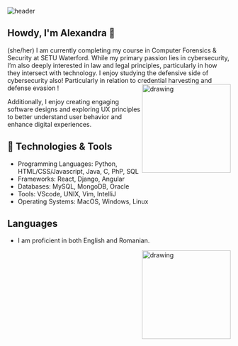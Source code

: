 
![header](https://cdn.discordapp.com/attachments/656269411879092247/1385721349691015289/Untitled_Artwork_7.PNG?ex=68571913&is=6855c793&hm=e9c235a303382776c0241a1c406c539f0829c1968e818a092490ef22a71cc316&)


## Howdy, I'm Alexandra 🌼
(she/her)
I am currently completing my course in Computer Forensics & Security at SETU Waterford. While my primary passion lies in cybersecurity, I’m also deeply interested in law and legal principles, particularly in how they intersect with technology. I enjoy studying the defensive side of cybersecurity also! Particularly in relation to credential harvesting and defense evasion ! 
<img src="https://cdn.discordapp.com/attachments/1234641567730499584/1284055277334822932/Untitled_Artwork_11.gif?ex=685709ea&is=6855b86a&hm=5157363074d74ce133b92602f7c223a30461db240fb6b2b3ac662ffa34e67a13&" alt="drawing" align="right" height="200" width="200"/>

Additionally, I enjoy creating engaging software designs and exploring UX principles to better understand user behavior and enhance digital experiences. 

## 🔧 Technologies & Tools
- Programming Languages: Python, HTML/CSS/Javascript, Java, C, PhP, SQL
- Frameworks: React, Django, Angular
- Databases: MySQL, MongoDB, Oracle
- Tools: VScode, UNIX, Vim, IntelliJ
- Operating Systems: MacOS, Windows, Linux

## Languages
- I am proficient in both English and Romanian.

<img src="https://cdn.discordapp.com/attachments/656269411879092247/1385721648195440730/Untitled_Artwork_6.PNG?ex=6857195a&is=6855c7da&hm=4c05c1beaaf336dc16cde8afbadfdc46d1c477a89d5a6dbff1401fd5f376af64&" alt="drawing" align="right" height="200" width="200"/>
